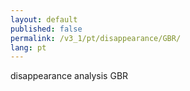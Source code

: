 ```yaml
---
layout: default
published: false
permalink: /v3_1/pt/disappearance/GBR/
lang: pt
---
```


disappearance analysis GBR
